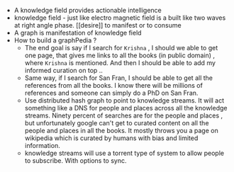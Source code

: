 - A knowledge field provides actionable intelligence
- knowledge field - just like electro magnetic field is a built like two waves at right angle phase. [[desire]] to manifest or to consume
- A graph is manifestation of knowledge field
- How to build a graphPedia ?
	- The end goal is say if I search for `Krishna` , I should we able to get one page, that gives me links to all the books (in public domain) , where `Krishna` is mentioned.  And then I should be able to add my informed curation on top ..
	- Same way, if I search for San Fran, I should be able to get all the references from all the books. I know there will be millions of references and someone can simply do a PhD on San Fran.
	- Use distributed hash graph to point to knowledge streams. It will act something like a DNS for people and places across all the knowledge streams. Ninety percent of searches are for the people and places , but unfortunately google can't get to curated content on all the people and places in all the books. It mostly throws you a page on wikipedia which is curated by humans with bias and limited information.
	- knowledge streams will use a torrent type of system to allow people to subscribe. With options to sync.
